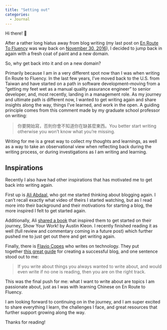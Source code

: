 ```yaml
---
title: "Setting out"
categories:
  - Journal
---
```


Hi there! 👋

After a rather long hiatus away from blog writing (my last post on [En Route To Fluency](https://www.enroutetofluency.com/) was way back on [November 30, 2016](https://www.enroutetofluency.com/app-review-eggbun-chinese/)), I decided to jump back in again with a fresh coat of paint and a new domain.

So, why get back into it and on a new domain?

Primarily because I am in a very different spot now than I was when writing En Route to Fluency. In the last few years, I’ve moved back to the U.S. from Taiwan and have started on a path in software development–moving from a “getting my feet wet as a manual quality assurance engineer” to senior developer, and, most recently, landing in a management role. As my journey and ultimate path is different now, I wanted to get writing again and share insights along the way, things I’ve learned, and work in the open. A guiding principle comes from this comment made by my graduate school professor on writing:

> 你要開始寫，否則你會不知道你在缺甚麼東西。You better start writing otherwise you won’t know what you’re missing.

Writing for me is a great way to collect my thoughts and learnings, as well as a way to take an observational view when reflecting back during the writing process, or during investigations as I am writing and learning.

## Inspirations

Recently I also have had other inspirations that has motivated me to get back into writing again.

First up is [Ali Abdaal](https://aliabdaal.com/), who got me started thinking about blogging again. I can’t recall exactly what video of theirs I started watching, but as I read more into their background and their motivations for starting a blog, the more inspired I felt to get started again.

Additionally, Ali [shared a book](https://aliabdaal.com/book-notes/show-your-work/) that inspired them to get started on their journey, Show Your Work! by Austin Kleon. I recently finished reading it as well (full review and commentary coming in a future post) which further pushed me to just get out there and get writing again.

Finally, there is [Flavio Copes](https://flaviocopes.com/) who writes on technology. They put together [this great guide](https://flaviocopes.gumroad.com/l/successfulblog) for creating a successful blog, and one sentence stood out to me:

> If you write about things you always wanted to write about, and would even write if no one is reading, then you are on the right track.

This was the final push for me: what I want to write about are topics I am passionate about, just as I was with learning Chinese on En Route to Fluency.

I am looking forward to continuing on in the journey, and I am super excited to share everything I learn, the challenges I face, and great resources that further support growing along the way.

Thanks for reading!